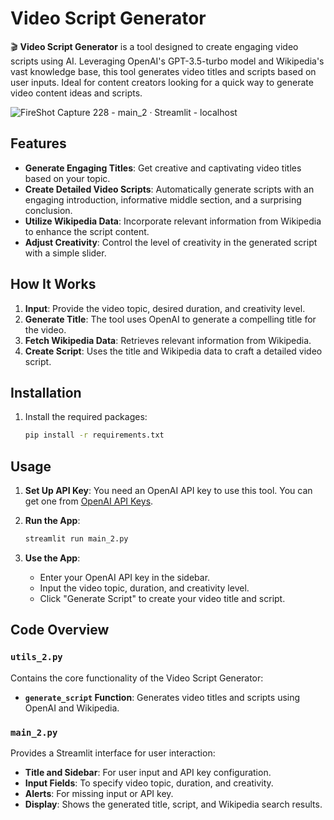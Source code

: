 # Video Script Generator

🎬 **Video Script Generator** is a tool designed to create engaging video scripts using AI. Leveraging OpenAI's GPT-3.5-turbo model and Wikipedia's vast knowledge base, this tool generates video titles and scripts based on user inputs. Ideal for content creators looking for a quick way to generate video content ideas and scripts.

![FireShot Capture 228 - main_2 · Streamlit - localhost](https://github.com/user-attachments/assets/6d4da540-c23d-4387-b0f8-8194b83a2ab1)


## Features

- **Generate Engaging Titles**: Get creative and captivating video titles based on your topic.
- **Create Detailed Video Scripts**: Automatically generate scripts with an engaging introduction, informative middle section, and a surprising conclusion.
- **Utilize Wikipedia Data**: Incorporate relevant information from Wikipedia to enhance the script content.
- **Adjust Creativity**: Control the level of creativity in the generated script with a simple slider.

## How It Works

1. **Input**: Provide the video topic, desired duration, and creativity level.
2. **Generate Title**: The tool uses OpenAI to generate a compelling title for the video.
3. **Fetch Wikipedia Data**: Retrieves relevant information from Wikipedia.
4. **Create Script**: Uses the title and Wikipedia data to craft a detailed video script.

## Installation

1. Install the required packages:
   ```bash
   pip install -r requirements.txt
   ```

## Usage

1. **Set Up API Key**: You need an OpenAI API key to use this tool. You can get one from [OpenAI API Keys](https://platform.openai.com/account/api-keys).

2. **Run the App**:
   ```bash
   streamlit run main_2.py
   ```

3. **Use the App**:
   - Enter your OpenAI API key in the sidebar.
   - Input the video topic, duration, and creativity level.
   - Click "Generate Script" to create your video title and script.

## Code Overview

### `utils_2.py`

Contains the core functionality of the Video Script Generator:
- **`generate_script` Function**: Generates video titles and scripts using OpenAI and Wikipedia.

### `main_2.py`

Provides a Streamlit interface for user interaction:
- **Title and Sidebar**: For user input and API key configuration.
- **Input Fields**: To specify video topic, duration, and creativity.
- **Alerts**: For missing input or API key.
- **Display**: Shows the generated title, script, and Wikipedia search results.
